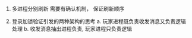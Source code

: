 1. 多进程分别刷新
    需要有确认机制， 保证刷新顺序

2. 登录加锁验证引发的两种架构的思考
    a. 玩家进程既负责收发消息又负责逻辑处理
    b. 收发消息抽出进程负责, 玩家进程只负责逻辑
